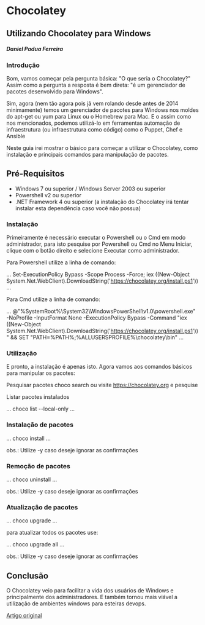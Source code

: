 # Chocolatey

## Utilizando Chocolatey para Windows

##### Daniel Padua Ferreira

### Introdução

Bom, vamos começar pela pergunta básica: "O que seria o Chocolatey?" Assim como a pergunta a resposta é bem direta: "é um gerenciador de pacotes desenvolvido para Windows".

Sim, agora (nem tão agora pois jã vem rolando desde antes de 2014 minimamente) temos um gerenciador de pacotes para Windows nos moldes do apt-get ou yum para Linux ou o Homebrew para Mac. E o assim como nos mencionados, podemos utilizá-lo em ferramentas automação de infraestrutura (ou infraestrutura como código) como o Puppet, Chef e Ansible

Neste guia irei mostrar o básico para começar a utilizar o Chocolatey, como instalação e principais comandos para manipulação de pacotes.

## Pré-Requisitos

- Windows 7 ou superior / Windows Server 2003 ou superior
- Powershell v2 ou superior
- .NET Framework 4 ou superior (a instalação do Chocolatey irá tentar instalar esta dependência caso você não possua)

### Instalação

Primeiramente é necessário executar o Powershell ou o Cmd em modo administrador, para isto pesquise por Powershell ou Cmd no Menu Iniciar, clique com o botão direito e selecione Executar como administrador.

Para Powershell utilize a linha de comando:

...
Set-ExecutionPolicy Bypass -Scope Process -Force; iex ((New-Object System.Net.WebClient).DownloadString('https://chocolatey.org/install.ps1'))
...

Para Cmd utilize a linha de comando:

...
@"%SystemRoot%\System32\WindowsPowerShell\v1.0\powershell.exe" -NoProfile -InputFormat None -ExecutionPolicy Bypass -Command "iex ((New-Object System.Net.WebClient).DownloadString('https://chocolatey.org/install.ps1'))" && SET "PATH=%PATH%;%ALLUSERSPROFILE%\chocolatey\bin"
...

### Utilização

E pronto, a instalação é apenas isto. Agora vamos aos comandos básicos para manipular os pacotes:

Pesquisar pacotes choco search <nome aproximado do pacote> ou visite <https://chocolatey.org> e pesquise

Listar pacotes instalados

...
choco list --local-only
...

### Instalação de pacotes

...
choco install <nome do pacote>
...

obs.: Utilize -y caso deseje ignorar as confirmações

### Remoção de pacotes

...
choco uninstall <nome do pacote>
...

obs.: Utilize -y caso deseje ignorar as confirmações

### Atualização de pacotes

...
choco upgrade <nome do pacote>
...

para atualizar todos os pacotes use:

...
choco upgrade all
...

obs.: Utilize -y caso deseje ignorar as confirmações

## Conclusão

O Chocolatey veio para facilitar a vida dos usuários de Windows e principalmente dos administradores. E também tornou mais viável a utilização de ambientes windows para esteiras devops.

[Artigo original](https://medium.com/danielpadua/utilizando-chocolatey-para-windows-2b51c0ba9b31)
